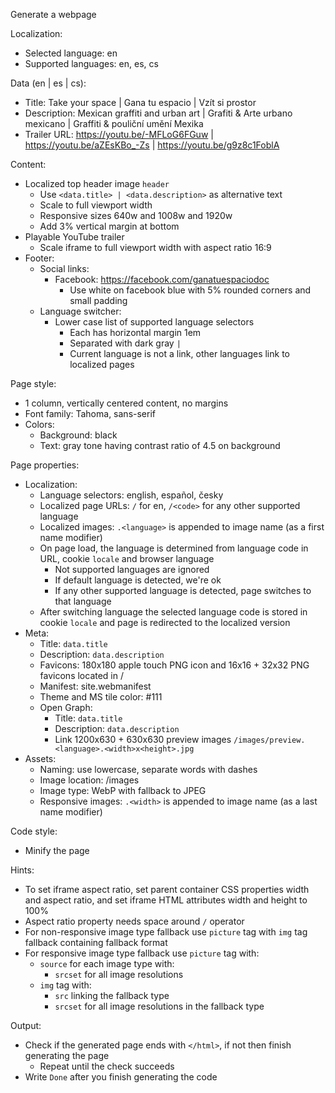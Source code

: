 Generate a webpage

Localization:

- Selected language: en
- Supported languages: en, es, cs

Data (en | es | cs):

- Title: Take your space | Gana tu espacio | Vzít si prostor
- Description: Mexican graffiti and urban art | Grafiti & Arte urbano mexicano | Graffiti & pouliční umění Mexika
- Trailer URL: https://youtu.be/-MFLoG6FGuw | https://youtu.be/aZEsKBo_-Zs | https://youtu.be/g9z8c1FoblA

Content:

- Localized top header image `header`
  - Use `<data.title> | <data.description>` as alternative text
  - Scale to full viewport width
  - Responsive sizes 640w and 1008w and 1920w
  - Add 3% vertical margin at bottom
- Playable YouTube trailer
  - Scale iframe to full viewport width with aspect ratio 16:9
- Footer:
  - Social links:
    - Facebook: https://facebook.com/ganatuespaciodoc
      - Use white on facebook blue with 5% rounded corners and small padding
  - Language switcher:
    - Lower case list of supported language selectors
      - Each has horizontal margin 1em
      - Separated with dark gray `|`
      - Current language is not a link, other languages link to localized pages

Page style:

- 1 column, vertically centered content, no margins
- Font family: Tahoma, sans-serif
- Colors:
  - Background: black
  - Text: gray tone having contrast ratio of 4.5 on background

Page properties:

- Localization:
  - Language selectors: english, español, česky
  - Localized page URLs: `/` for en, `/<code>` for any other supported language
  - Localized images: `.<language>` is appended to image name (as a first name modifier)
  - On page load, the language is determined from language code in URL, cookie `locale` and browser language
    - Not supported languages are ignored
    - If default language is detected, we're ok
    - If any other supported language is detected, page switches to that language
  - After switching language the selected language code is stored in cookie `locale`
    and page is redirected to the localized version
- Meta:
  - Title: `data.title`
  - Description: `data.description`
  - Favicons: 180x180 apple touch PNG icon and 16x16 + 32x32 PNG favicons located in /
  - Manifest: site.webmanifest
  - Theme and MS tile color: #111
  - Open Graph:
    - Title: `data.title`
    - Description: `data.description`
    - Link 1200x630 + 630x630 preview images `/images/preview.<language>.<width>x<height>.jpg`
- Assets:
  - Naming: use lowercase, separate words with dashes
  - Image location: /images
  - Image type: WebP with fallback to JPEG
  - Responsive images: `.<width>` is appended to image name (as a last name modifier)

Code style:

- Minify the page

Hints:

- To set iframe aspect ratio, set parent container CSS properties width and aspect ratio, and set iframe HTML attributes width and height to 100%
- Aspect ratio property needs space around `/` operator
- For non-responsive image type fallback use `picture` tag with `img` tag fallback containing fallback format
- For responsive image type fallback use `picture` tag with:
  - `source` for each image type with:
    - `srcset` for all image resolutions
  - `img` tag with:
    - `src` linking the fallback type
    - `srcset` for all image resolutions in the fallback type

Output:

- Check if the generated page ends with `</html>`, if not then finish generating the page
  - Repeat until the check succeeds
- Write `Done` after you finish generating the code
